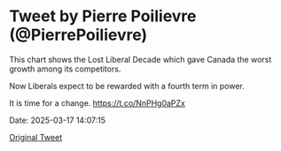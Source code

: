 # Tweet by Pierre Poilievre (@PierrePoilievre)

This chart shows the Lost Liberal Decade which gave Canada the worst growth among its competitors. 

Now Liberals expect to be rewarded with a fourth term in power.

It is time for a change. https://t.co/NnPHg0aPZx

Date: 2025-03-17 14:07:15

[Original Tweet](https://x.com/PierrePoilievre/status/1901636452527575289)
